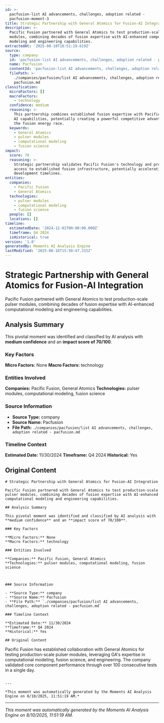 ```yaml
---
id: >-
  pacfusion-list AI advancements, challenges, adoption related -
  pacfusion-moment-3
title: Strategic Partnership with General Atomics for Fusion-AI Integration
description: >-
  Pacific Fusion partnered with General Atomics to test production-scale pulser
  modules, combining decades of fusion expertise with AI-enhanced computational
  modeling and engineering capabilities.
extractedAt: '2025-08-10T18:51:19.619Z'
source:
  type: company
  id: 'pacfusion-list AI advancements, challenges, adoption related - pacfusion'
  name: Pacfusion
  contentId: 'pacfusion-list AI advancements, challenges, adoption related - pacfusion'
  filePath: >-
    ./companies/pacfusion/list AI advancements, challenges, adoption related -
    pacfusion.md
classification:
  microFactors: []
  macroFactors:
    - technology
  confidence: medium
  reasoning: >-
    This partnership combines established fusion expertise with Pacific Fusion's
    AI capabilities, potentially creating a powerful competitive advantage in
    the fusion energy race.
  keywords:
    - General Atomics
    - pulser modules
    - computational modeling
    - fusion science
impact:
  score: 70
  reasoning: >-
    Strategic partnership validates Pacific Fusion's technology and provides
    access to established fusion infrastructure, potentially accelerating
    development timelines.
entities:
  companies:
    - Pacific Fusion
    - General Atomics
  technologies:
    - pulser modules
    - computational modeling
    - fusion science
  people: []
  locations: []
timeline:
  estimatedDate: '2024-12-01T00:00:00.000Z'
  timeframe: Q4 2024
  isHistorical: true
version: '1.0'
generatedBy: Moments AI Analysis Engine
lastModified: '2025-08-16T15:50:47.315Z'
---
```

# Strategic Partnership with General Atomics for Fusion-AI Integration

Pacific Fusion partnered with General Atomics to test production-scale pulser modules, combining decades of fusion expertise with AI-enhanced computational modeling and engineering capabilities.

## Analysis Summary

This pivotal moment was identified and classified by AI analysis with **medium confidence** and an **impact score of 70/100**.

### Key Factors

**Micro Factors:** None
**Macro Factors:** technology

### Entities Involved

**Companies:** Pacific Fusion, General Atomics
**Technologies:** pulser modules, computational modeling, fusion science



### Source Information

- **Source Type:** company
- **Source Name:** Pacfusion
- **File Path:** `./companies/pacfusion/list AI advancements, challenges, adoption related - pacfusion.md`

### Timeline Context

**Estimated Date:** 11/30/2024
**Timeframe:** Q4 2024
**Historical:** Yes

## Original Content

```
# Strategic Partnership with General Atomics for Fusion-AI Integration

Pacific Fusion partnered with General Atomics to test production-scale pulser modules, combining decades of fusion expertise with AI-enhanced computational modeling and engineering capabilities.

## Analysis Summary

This pivotal moment was identified and classified by AI analysis with **medium confidence** and an **impact score of 70/100**.

### Key Factors

**Micro Factors:** None
**Macro Factors:** technology

### Entities Involved

**Companies:** Pacific Fusion, General Atomics
**Technologies:** pulser modules, computational modeling, fusion science



### Source Information

- **Source Type:** company
- **Source Name:** Pacfusion
- **File Path:** `./companies/pacfusion/list AI advancements, challenges, adoption related - pacfusion.md`

### Timeline Context

**Estimated Date:** 11/30/2024
**Timeframe:** Q4 2024
**Historical:** Yes

## Original Content

```
Pacific Fusion has established collaboration with General Atomics for testing production-scale pulser modules, leveraging GA's expertise in computational modeling, fusion science, and engineering. The company validated core component performance through over 100 consecutive tests in a single day.
```

---

*This moment was automatically generated by the Moments AI Analysis Engine on 8/10/2025, 11:51:19 AM.*

```

---

*This moment was automatically generated by the Moments AI Analysis Engine on 8/10/2025, 11:51:19 AM.*
